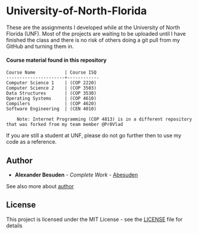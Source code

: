 # University-of-North-Florida
These are the assignments I developed while at the University of North Florida (UNF). Most of the projects are waiting to be uploaded until I have finished the class and there is no risk of others doing a git pull from my GitHub and turning them in.

#### Course material found in this repository
```
Course Name           | Course ISQ
----------------------+------------
Computer Science 1    | (COP 2220)
Computer Science 2    | (COP 3503)
Data Structures       | (COP 3530)
Operating Systems     | (COP 4610)
Compilers             | (COP 4620)
Software Engineering  | (CEN 4010)

    Note: Internet Programming (COP 4813) is in a different repository that was forked from my team member @Pr0Vlad
```

If you are still a student at UNF, please do not go further then to use my code as a reference.

## Author

* **Alexander Besuden** - *Complete Work* - [Abesuden](https://GitHub.com/Abesuden)

See also more about [author](http://AlexanderBesuden.com)

## License
This project is licensed under the MIT License - see the [LICENSE](LICENSE) file for details
